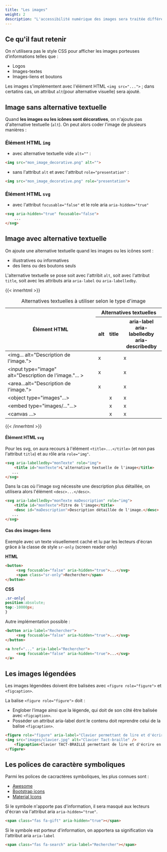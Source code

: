 ```yaml
---
title: "Les images"
weight: 2
description: "L'accessibilité numérique des images sera traitée différemment selon qu'il s'agit d'images informatives, décoratives, illustratives."
---
```



## Ce qu'il faut retenir

On n'utilisera pas le style CSS pour afficher les images porteuses d’informations telles que :
- Logos
- Images-textes
- Images-liens et boutons

Les images s'implémentent avec l'élément HTML `<img src="...">` ; dans certatins cas, un attribut `alt`(pour alternative visuelle) sera ajouté.


## Image sans alternative textuelle

Quand **les images ou les icônes sont décoratives**, on n'ajoute pas d'alternative textuelle (`alt`). On peut alors coder l'image de plusieurs manières : 

### &Eacute;lément HTML `img`

- avec alternative textuelle vide `alt=""` : 
```html
<img src="mon_image_decorative.png" alt="">
```
- sans l'attribut `alt`  et avec l'attribut `role="presentation"` : 
```html
<img src="mon_image_decorative.png" role="presentation">
```
### &Eacute;lément HTML `svg`
- avec l'attribut `focusable="false"` et le role aria `aria-hidden="true"`
```html
<svg aria-hidden="true" focusable="false">
	...
</svg>
```

## Image avec alternative textuelle

On ajoute une alternative textuelle quand les images ou les icônes sont :
- illustratives ou informatives
- des liens ou des boutons seuls

L'alternative textuelle se pose soit avec l'attribit `alt`, soit avec l'attribut `title`, soit avec les attributs aria `aria-label` ou `aria-labelledby`.

{{< innerhtml >}}
<table>
            <caption>Alternatives textuelles à utiliser selon le type d'image</caption>
       <thead>
        <tr>
            <th rowspan="2">&Eacute;lément HTML</th>
            <th colspan="3">Alternatives textuelles</th>
            </tr>
        <tr>
        <th>alt<br>
        </th>
        <th>title<br>
        </th>
        <th>aria-label<br>
        aria-labelledby<br>
        aria-describedby<br>
        </th>
        </tr>
        </thead>
        <tbody>
        <tr>
        <td>&lt;img... alt="Description de l'image."&gt;
        </td>
        <td>x<br>
        </td>
        <td><br>
        </td>
        <td>x<br>
        </td>
        </tr>
        <tr>
        <td>&lt;input type="image" alt="Description de l'image."... &gt;
        </td>
        <td>x<br>
        </td>
        <td><br>
        </td>
        <td>x<br>
        </td>
        </tr>
        <tr>
        <td>&lt;area...alt="Description de l'image."&gt;
        </td>
        <td>x<br>
        </td>
        <td><br>
        </td>
        <td>x<br>
        </td>
        </tr>
        <tr>
        <td>&lt;object type="images"...&gt;
        </td>
        <td><br>
        </td>
        <td>x<br>
        </td>
        <td>x<br>
        </td>
        </tr>
        <tr>
        <td>&lt;embed type="images/..."...&gt;
        </td>
        <td><br>
        </td>
        <td>x<br>
        </td>
        <td>x<br>
        </td>
        </tr>
        <tr>
        <td>&lt;canvas ...&gt;
        </td>
        <td><br>
        </td>
        <td>x<br>
        </td>
        <td>x<br>
        </td>
        </tr>
        </tbody>
        </table>
        {{< /innerhtml >}}

 #### &Eacute;lément HTML `svg`

 Pour les svg, on aura recours à l'élément `<title>...</title>` (et non pas l'attribut `title`) et au rôle aria `role="img"`.

 ```html
<svg aria-labelledby="monTexte" role="img">
     <title id="monTexte">L'alternative textuelle de l'image</title>
	...
</svg>
```

Dans la cas où l'image svg nécessite une description plus détaillée, on utilisera alors l'élément `<desc>...</desc>`.   
 ```html
<svg aria-labelledby="monTexte maDescription" role="img">
     <title id="monTexte">Titre de l'image</title>
     <desc id="maDescription">Description détaillée de l'image.</desc>
	...
</svg>
```

#### Cas des images-liens
Exemple avec un texte visuellement caché et lu par les lecteurs d'écran grâce à la classe de style `sr-only` (screen reader only)

**HTML**
```html
<button>
     <svg focusable="false" aria-hidden="true">...</svg>
     <span class="sr-only">Rechercher</span>
</button>
```

**CSS**
```css
.sr-only{
position:absolute;
top:-10000px;
}
```

Autre implémentation possible : 

```html
<button aria-label="Rechercher">
     <svg focusable="false" aria-hidden="true">...</svg>
</button>
```

```html
<a href="..." aria-label="Rechercher">
     <svg focusable="false" aria-hidden="true">...</svg>
</a>
```


##  Les images légendées

Les images légendées doivent être balisées avec `<figure role="figure">` et `<figcaption>`.

La balise `<figure role="figure">` doit :

- Englober l’image ainsi que la légende, qui doit de son côté être balisée avec `<figcaption>`.
- Posséder un attribut aria-label dont le contenu doit reprendre celui de la balise `<figcaption>`.

```html
<figure role="figure" aria-label="Clavier permettant de lire et d'écrire en braille">
<img src="images/clavier.jpg" alt="Clavier Tact-braille" />
    <figcaption>Clavier TACT-BRAILLE permettant de lire et d'écrire en braille.</figcaption>
</figure>
```

## Les polices de caractère symboliques

Parmi les polices de cacractères symboliques, les plus connues sont :
- [Awesome](https://fontawesome.com/icons?d=gallery)
- [Bootstrap icons](https://icons.getbootstrap.com/)
- [Material Icons](https://fonts.google.com/icons?selected=Material+Icons)

Si le symbole n'apporte pas d'information, il sera masqué aux lecteurs d'écran via l'attribut aria `aria-hidden="true"`.
```html
<span class="fas fa-gift" aria-hidden="true"></span>
```

Si le symbole est porteur d'information, on apportera sa signification via l'attribut aria `aria-label`

```html
<span class="fas fa-search" aria-label="Rechercher"></span>
```


